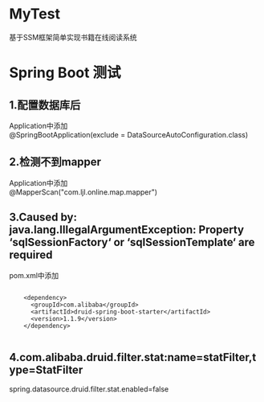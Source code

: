 # MyTest
基于SSM框架简单实现书籍在线阅读系统
# Spring Boot 测试
## 1.配置数据库后
  Application中添加  
  @SpringBootApplication(exclude = DataSourceAutoConfiguration.class)
## 2.检测不到mapper  
  Application中添加  
  @MapperScan("com.ljl.online.map.mapper")  
## 3.Caused by: java.lang.IllegalArgumentException: Property ‘sqlSessionFactory‘ or ‘sqlSessionTemplate‘ are required    
  pom.xml中添加  
  <pre><code>
    &lt;dependency&gt;
      &lt;groupId&gt;com.alibaba&lt;/groupId&gt;
      &lt;artifactId&gt;druid-spring-boot-starter&lt;/artifactId&gt;
      &lt;version&gt;1.1.9&lt;/version&gt;
    &lt;/dependency&gt;
  </code></pre>
## 4.com.alibaba.druid.filter.stat:name=statFilter,type=StatFilter
spring.datasource.druid.filter.stat.enabled=false
